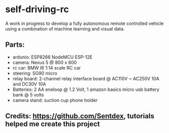 # self-driving-rc
A work in progress to develop a fully autonomous remote controlled vehicle using a combination of machine learning and visual data.

## Parts:
* ardunio: ESP8266 NodeMCU ESP-12E
* camera: Nexus 5 @ 800 x 600
* rc car: BMW I8 1:14 scale RC car
* steering: SG90 micro
* relay board: 2-channel relay interface board @ AC110V ~ AC250V 10A and DC30V 10A 
* Batteries: 2 AA eneloop @ 1.2 Volt, 1 amazon basics micro usb battery bank @ 5 volts 
* camera stand: suction cup phone holder 


## Credits: https://github.com/Sentdex, tutorials helped me create this project
